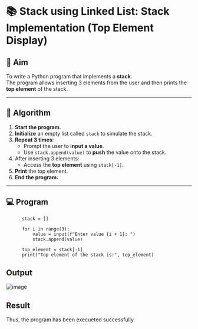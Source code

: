 # 📚 Stack using Linked List: Stack Implementation (Top Element Display)

## 🎯 Aim

To write a Python program that implements a **stack**.  
The program allows inserting 3 elements from the user and then prints the **top element** of the stack.

---

## 🧠 Algorithm

1. **Start the program.**
2. **Initialize** an empty list called `stack` to simulate the stack.
3. **Repeat 3 times**:
   - Prompt the user to **input a value**.
   - Use `stack.append(value)` to **push** the value onto the stack.
4. After inserting 3 elements:
   - Access the **top element** using `stack[-1]`.
5. **Print** the top element.
6. **End the program.**

---

## 💻 Program
```
      stack = []
      
      for i in range(3):
          value = input(f"Enter value {i + 1}: ")
          stack.append(value) 
      
      top_element = stack[-1]
      print("Top element of the stack is:", top_element)
```

## Output
![image](https://github.com/user-attachments/assets/9015bc63-f158-4ca7-84ec-0122052dc4c9)


## Result
Thus, the program has been execueted successfully.
